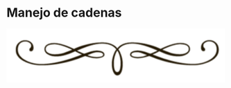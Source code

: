 <div class="text-center" markdown="0">

# Manejo de cadenas
<div>
<img src="assets/vineta.png" class="vineta" />
</div>

</div>
